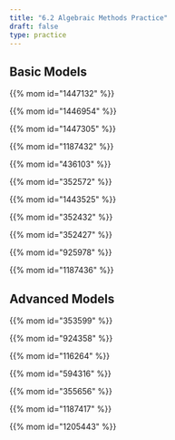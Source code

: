 ```yaml
---
title: "6.2 Algebraic Methods Practice"
draft: false
type: practice
---
```


## Basic Models

{{% mom id="1447132" %}}

{{% mom id="1446954" %}}

{{% mom id="1447305" %}}

{{% mom id="1187432" %}}

{{% mom id="436103" %}}

{{% mom id="352572" %}}

{{% mom id="1443525" %}}

{{% mom id="352432" %}}

{{% mom id="352427" %}}

{{% mom id="925978" %}}

{{% mom id="1187436" %}}

## Advanced Models

{{% mom id="353599" %}}

{{% mom id="924358" %}}

{{% mom id="116264" %}}

{{% mom id="594316" %}}

{{% mom id="355656" %}}

{{% mom id="1187417" %}}

{{% mom id="1205443" %}}